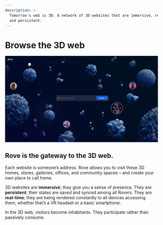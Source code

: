 ```yaml
---
description: >-
  Tomorrow's web is 3D. A network of 3D websites that are immersive, real-time,
  and persistent.
---
```


# Browse the 3D web

![The Rove Browser](<.gitbook/assets/Create room.jpg>)

## Rove is the gateway to the 3D web.

Each website is someone’s address. Rove allows you to visit these 3D homes, stores, galleries, offices, and community spaces – and create your own place to call home.

3D websites are **immersive**; they give you a sense of presence. They are **persistent**; their states are saved and synced among all Rovers. They are **real-time**; they are being rendered constantly to all devices accessing them, whether that’s a VR headset or a basic smartphone.

In the 3D web, visitors become inhabitants. They participate rather than passively consume.&#x20;



